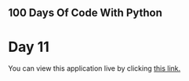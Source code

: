 ## 100 Days Of Code With Python

# Day 11

You can view this application live by clicking [this link.](https://repl.it/@ArisRoutsis/blackjack#art.py)
